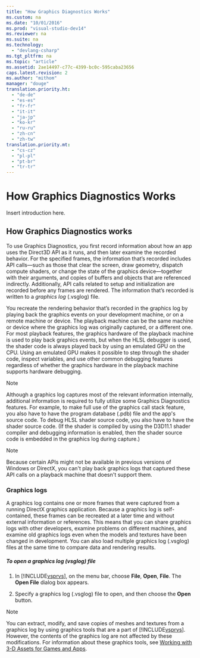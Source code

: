 ```yaml
---
title: "How Graphics Diagnostics Works"
ms.custom: na
ms.date: "10/01/2016"
ms.prod: "visual-studio-dev14"
ms.reviewer: na
ms.suite: na
ms.technology: 
  - "devlang-csharp"
ms.tgt_pltfrm: na
ms.topic: "article"
ms.assetid: 2ae14497-c77c-4399-bc0c-595caba23656
caps.latest.revision: 2
ms.author: "mithom"
manager: "douge"
translation.priority.ht: 
  - "de-de"
  - "es-es"
  - "fr-fr"
  - "it-it"
  - "ja-jp"
  - "ko-kr"
  - "ru-ru"
  - "zh-cn"
  - "zh-tw"
translation.priority.mt: 
  - "cs-cz"
  - "pl-pl"
  - "pt-br"
  - "tr-tr"
---
```

# How Graphics Diagnostics Works
Insert introduction here.  
  
## How Graphics Diagnostics works  
 To use Graphics Diagnostics, you first record information about how an app uses the Direct3D API as it runs, and then later examine the recorded behavior. For the specified frames, the information that’s recorded includes API calls—such as those that clear the screen, draw geometry, dispatch compute shaders, or change the state of the graphics device—together with their arguments, and copies of buffers and objects that are referenced indirectly. Additionally, API calls related to setup and initialization are recorded before any frames are rendered. The information that’s recorded is written to a *graphics log* (.vsglog) file.  
  
 You recreate the rendering behavior that’s recorded in the graphics log by playing back the graphics events on your development machine, or on a remote machine or device. The playback machine can be the same machine or device where the graphics log was originally captured, or a different one. For most playback features, the graphics hardware of the playback machine is used to play back graphics events, but when the HLSL debugger is used, the shader code is always played back by using an emulated GPU on the CPU. Using an emulated GPU makes it possible to step through the shader code, inspect variables, and use other common debugging features regardless of whether the graphics hardware in the playback machine supports hardware debugging.  
  
> [!NOTE]
>  Although a graphics log captures most of the relevant information internally, additional information is required to fully utilize some Graphics Diagnostics features. For example, to make full use of the graphics call stack feature, you also have to have the program database (.pdb) file and the app's source code. To debug HLSL shader source code, you also have to have the shader source code. (If the shader is compiled by using the D3D11.1 shader compiler and debugging information is enabled, then the shader source code is embedded in the graphics log during capture.)  
  
> [!NOTE]
>  Because certain APIs might not be available in previous versions of Windows or DirectX, you can't play back graphics logs that captured these API calls on a playback machine that doesn't support them.  
  
### Graphics logs  
 A graphics log contains one or more frames that were captured from a running DirectX graphics application. Because a graphics log is self-contained, these frames can be recreated at a later time and without external information or references. This means that you can share graphics logs with other developers, examine problems on different machines, and examine old graphics logs even when the models and textures have been changed in development. You can also load multiple graphics log (.vsglog) files at the same time to compare data and rendering results.  
  
##### To open a graphics log (vsglog) file  
  
1.  In [!INCLUDE[vsprvs](../dv_TeamTestALM/includes/vsprvs_md.md)], on the menu bar, choose **File**, **Open**, **File**. The **Open File** dialog box appears.  
  
2.  Specify a graphics log (.vsglog) file to open, and then choose the **Open** button.  
  
> [!NOTE]
>  You can extract, modify, and save copies of meshes and textures from a graphics log by using graphics tools that are a part of [!INCLUDE[vsprvs](../dv_TeamTestALM/includes/vsprvs_md.md)]. However, the contents of the graphics log are not affected by these modifications. For information about these graphics tools, see [Working with 3-D Assets for Games and Apps](../VS_IDE/working-with-3-d-assets-for-games-and-apps.md).